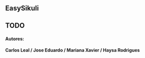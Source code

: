 <h2> EasySikuli <h2/>

TODO

<h4> Autores: <h4/>
Carlos Leal /
Jose Eduardo /
Mariana Xavier /
Haysa Rodrigues
